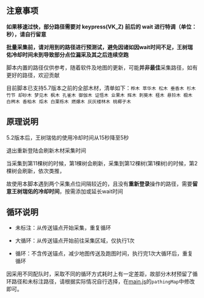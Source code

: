 ## 注意事项

**如果移速过快，部分路径需要对 keypress(VK_Z) 前后的 wait 进行特调（单位：秒），请自行留意**

**批量采集前，请对用到的路径进行预测试，避免因诸如因wait时间不足，王树瑞佑冷却时间未到导致部分点位漏采及其之后连续空跑**

脚本内置的路径仅供参考，随着软件及地图的更新，可能**并非最佳**采集路径，如有更好的路径，欢迎贡献

目前脚本已支持5.7版本之前的全部木材，清单如下：`桦木 萃华木 松木 垂香木 杉木 竹节 却砂木 梦见木 枫木 孔雀木 御伽木 证悟木 业果木 辉木 刺葵木 柽木 悬铃木 椴木 白梣木 香柏木 炬木 白栗栎木 燃爆木 灰灰楼林木 桃椰子木`

## 原理说明

5.2版本后，王树瑞佑的使用冷却时间从15秒降至5秒

退出重新登陆会刷新木材采集时间

当采集到第11棵树的时候，第1棵树会刷新，采集到第12棵树(第1棵树)的时候，第2棵树会刷新，依次类推，

故使用本脚本遇到两个采集点位间隔较近的，且没有**重新登录**操作的路径，需要**留意王树瑞佑的冷却时间**，按需添加或延长wait时间

## 循环说明

* 未标注：从传送锚点开始采集，重复循环

* 大循环：从传送锚点开始前往采集区域，仅执行1次

* 循环：不含传送锚点，减少地图传送及跑图时间，执行完1次大循环后，重复循环

因采用不同配队时，采取不同的循环方式耗时上有一定差距，故部分木材预留了循环路径和未标注路径，请根据实际情况自行选择，在[main.js](main.js)的`pathingMap`中修改即可。
